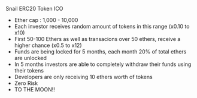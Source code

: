 Snail ERC20 Token ICO

* Ether cap : 1,000 - 10,000
* Each investor receives random amount of tokens in this range (x0.10 to x10)
* First 50-100 Ethers as well as transacions over 50 ethers, receive a higher chance (x0.5 to x12)
* Funds are being locked for 5 months, each month 20% of total ethers are unlocked
* In 5 months investors are able to completely withdraw their funds using their tokens
* Developers are only receiving 10 ethers worth of tokens
* Zero Risk
* TO THE MOON!!
